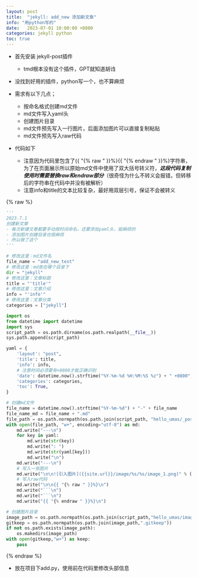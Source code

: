 ```yaml
---
layout: post
title:  "jekyll: add_new 添加新文章"
info: "用python写的"
date:   2023-07-01 10:00:00 +0800
categories: jekyll python
toc: true
---
```




- 首先安装 jekyll-post插件
  - tmd根本没有这个插件，GPT就知道胡诌

- 没找到好用的插件，python写一个，也不算麻烦
- 需求有以下几点；
  - 按命名格式创建md文件
  - md文件写入yaml头
  - 创建图片目录
  - md文件预先写入一行图片，后面添加图片可以直接复制粘贴
  - md文件预先写入raw代码


- 代码如下
  - 注意因为代码里包含了{{ "{% raw " }}%}{{ "{% endraw " }}%}字符串，为了在页面展示所以原始md文件中使用了双大括号转义符，***这段代码复制使用时需要替换raw和endraw部分***（很奇怪为什么不转义会报错，但转移后的字符串在代码中并没有被解析）
  - 注意info和title的文本比较复杂，最好用双层引号，保证不会被转义

{% raw %}
```py
'''
2023.7.1
创建新文章
- 每次新建文章都要手动按时间命名，还要添加yaml头，挺麻烦的
- 添加图片创建目录也很麻烦
- 所以做了这个
'''

# 修改这里：md文件名
file_name = "add_new_test"
# 修改这里：md放在哪个目录下
dir = "jekyll"
# 修改这里：文章标题
title = "'title'"
# 修改这里：文章介绍
info = "'info'"
# 修改这里：文章分类
categories = ["jekyll"]

import os
from datetime import datetime
import sys
script_path = os.path.dirname(os.path.realpath(__file__))
sys.path.append(script_path)

yaml = {
    'layout': "post",
    'title': title,
    'info': info,
    # 注意时间必须要有+0800才能正确识别
    'date': datetime.now().strftime("%Y-%m-%d %H:%M:%S %z") + " +0800",
    'categories': categories,
    'toc': True,
}

# 创建md文件
file_name = datetime.now().strftime("%Y-%m-%d") + "-" + file_name
file_name_md = file_name + ".md"
file_path = os.path.normpath(os.path.join(script_path, "hello_umas/_posts", dir, file_name_md))
with open(file_path, "w+", encoding="utf-8") as md:
    md.write("---\n")
    for key in yaml:
        md.write(str(key))
        md.write(": ")
        md.write(str(yaml[key]))
        md.write("\n")
    md.write("---\n")
    # 写入一张图片
    md.write("\n\n![引入图片]({{site.url}}/image/%s/%s/image_1.png)" % (dir, file_name))
    # 写入raw代码
    md.write("\n\n{{ "{% raw " }}%}\n")
    md.write("```\n")
    md.write("```\n")
    md.write("{{ "{% endraw " }}%}\n")

# 创建图片目录
image_path = os.path.normpath(os.path.join(script_path,"hello_umas/image",dir,file_name))
gitkeep = os.path.normpath(os.path.join(image_path,".gitkeep"))
if not os.path.exists(image_path):
    os.makedirs(image_path)
with open(gitkeep,"w+") as keep:
    pass
```
{% endraw %}


- 放在项目下add.py，使用前在代码里修改头部信息


